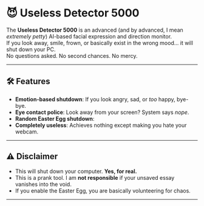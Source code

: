 # 😈 Useless Detector 5000

The **Useless Detector 5000** is an advanced (and by advanced, I mean *extremely petty*) AI-based facial expression and direction monitor.  
If you look away, smile, frown, or basically exist in the wrong mood... it will shut down your PC.  
No questions asked. No second chances. No mercy.  

---

## 🛠 Features
- **Emotion-based shutdown**: If you look angry, sad, or *too* happy, bye-bye.
- **Eye contact police**: Look away from your screen? System says *nope*.
- **Random Easter Egg shutdown**: 
- **Completely useless**: Achieves nothing except making you hate your webcam.

---

## ⚠️ Disclaimer
- This will shut down your computer. **Yes, for real.**  
- This is a prank tool. I am **not responsible** if your unsaved essay vanishes into the void.
- If you enable the Easter Egg, you are basically volunteering for chaos.

---

